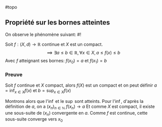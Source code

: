 #topo
## Propriété sur les bornes atteintes
On observe le phénomène suivant: #!

Soit $f: (X, d) \to \mathbb R$ continue et $X$ est un compact.
$$\implies \exists a \leq b \in \mathbb R, \forall x \in X, a \leq f(x) \leq b$$
Avec $f$ atteignant ses bornes: $f(x_0) = a$ et $f(x_1)= b$
<!--ID: 1729505040460-->


### Preuve

Soit $f$ continue et $X$ compact, alors $f(X)$ est un compact et on peut définir 
$a = \inf_{x \in X} f(x)$ et $b = \sup_{x \in X} f(x)$

Montrons alors que l'$\inf$ et le $\sup$ sont atteints.
Pour l'$\inf$, d'après la définition de $a$, on a $(x_n)_{n \in \mathbb N}$ $f(x_n) \to a$
Et comme $X$ est compact, il existe une sous-suite de $(x_n)$ convergente en $a$.
Comme $f$ est continue, cette sous-suite converge vers $x_0$

